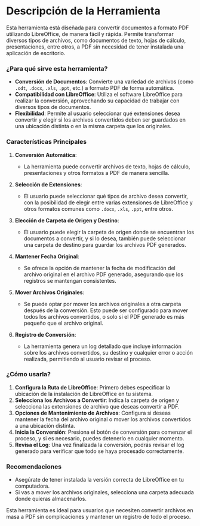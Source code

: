 # Descripción de la Herramienta

Esta herramienta está diseñada para convertir documentos a formato PDF utilizando LibreOffice, de manera fácil y rápida. Permite transformar diversos tipos de archivos, como documentos de texto, hojas de cálculo, presentaciones, entre otros, a PDF sin necesidad de tener instalada una aplicación de escritorio.

### ¿Para qué sirve esta herramienta?

- **Conversión de Documentos**: Convierte una variedad de archivos (como `.odt`, `.docx`, `.xls`, `.ppt`, etc.) a formato PDF de forma automática.
- **Compatibilidad con LibreOffice**: Utiliza el software LibreOffice para realizar la conversión, aprovechando su capacidad de trabajar con diversos tipos de documentos.
- **Flexibilidad**: Permite al usuario seleccionar qué extensiones desea convertir y elegir si los archivos convertidos deben ser guardados en una ubicación distinta o en la misma carpeta que los originales.

### Características Principales

1. **Conversión Automática**: 
    - La herramienta puede convertir archivos de texto, hojas de cálculo, presentaciones y otros formatos a PDF de manera sencilla.
    
2. **Selección de Extensiones**: 
    - El usuario puede seleccionar qué tipos de archivo desea convertir, con la posibilidad de elegir entre varias extensiones de LibreOffice y otros formatos comunes como `.docx`, `.xls`, `.ppt`, entre otros.

3. **Elección de Carpeta de Origen y Destino**:
    - El usuario puede elegir la carpeta de origen donde se encuentran los documentos a convertir, y si lo desea, también puede seleccionar una carpeta de destino para guardar los archivos PDF generados.
    
4. **Mantener Fecha Original**:
    - Se ofrece la opción de mantener la fecha de modificación del archivo original en el archivo PDF generado, asegurando que los registros se mantengan consistentes.

5. **Mover Archivos Originales**:
    - Se puede optar por mover los archivos originales a otra carpeta después de la conversión. Esto puede ser configurado para mover todos los archivos convertidos, o solo si el PDF generado es más pequeño que el archivo original.
    
6. **Registro de Conversión**:
    - La herramienta genera un log detallado que incluye información sobre los archivos convertidos, su destino y cualquier error o acción realizada, permitiendo al usuario revisar el proceso.

### ¿Cómo usarla?

1. **Configura la Ruta de LibreOffice**: Primero debes especificar la ubicación de la instalación de LibreOffice en tu sistema.
2. **Selecciona los Archivos a Convertir**: Indica la carpeta de origen y selecciona las extensiones de archivo que deseas convertir a PDF.
3. **Opciones de Mantenimiento de Archivos**: Configura si deseas mantener la fecha del archivo original o mover los archivos convertidos a una ubicación distinta.
4. **Inicia la Conversión**: Presiona el botón de conversión para comenzar el proceso, y si es necesario, puedes detenerlo en cualquier momento.
5. **Revisa el Log**: Una vez finalizada la conversión, podrás revisar el log generado para verificar que todo se haya procesado correctamente.

### Recomendaciones

- Asegúrate de tener instalada la versión correcta de LibreOffice en tu computadora.
- Si vas a mover los archivos originales, selecciona una carpeta adecuada donde quieras almacenarlos.

Esta herramienta es ideal para usuarios que necesiten convertir archivos en masa a PDF sin complicaciones y mantener un registro de todo el proceso.
